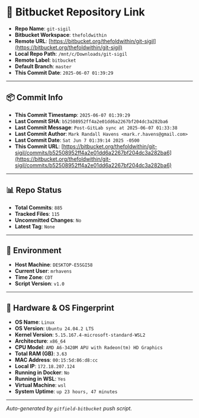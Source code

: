 # 🔗 Bitbucket Repository Link

- **Repo Name**: `git-sigil`
- **Bitbucket Workspace**: `thefoldwithin`
- **Remote URL**: [https://bitbucket.org/thefoldwithin/git-sigil](https://bitbucket.org/thefoldwithin/git-sigil)
- **Local Repo Path**: `/mnt/c/Downloads/git-sigil`
- **Remote Label**: `bitbucket`
- **Default Branch**: `master`
- **This Commit Date**: `2025-06-07 01:39:29`

---

## 📦 Commit Info

- **This Commit Timestamp**: `2025-06-07 01:39:29`
- **Last Commit SHA**: `b52508952ff4a2e01dd6a2267bf204dc3a282ba6`
- **Last Commit Message**: `Post-GitLab sync at 2025-06-07 01:33:38`
- **Last Commit Author**: `Mark Randall Havens <mark.r.havens@gmail.com>`
- **Last Commit Date**: `Sat Jun 7 01:39:14 2025 -0500`
- **This Commit URL**: [https://bitbucket.org/thefoldwithin/git-sigil/commits/b52508952ff4a2e01dd6a2267bf204dc3a282ba6](https://bitbucket.org/thefoldwithin/git-sigil/commits/b52508952ff4a2e01dd6a2267bf204dc3a282ba6)

---

## 📊 Repo Status

- **Total Commits**: `885`
- **Tracked Files**: `115`
- **Uncommitted Changes**: `No`
- **Latest Tag**: `None`

---

## 🧭 Environment

- **Host Machine**: `DESKTOP-E5SGI58`
- **Current User**: `mrhavens`
- **Time Zone**: `CDT`
- **Script Version**: `v1.0`

---

## 🧬 Hardware & OS Fingerprint

- **OS Name**: `Linux`
- **OS Version**: `Ubuntu 24.04.2 LTS`
- **Kernel Version**: `5.15.167.4-microsoft-standard-WSL2`
- **Architecture**: `x86_64`
- **CPU Model**: `AMD A6-3420M APU with Radeon(tm) HD Graphics`
- **Total RAM (GB)**: `3.63`
- **MAC Address**: `00:15:5d:86:d8:cc`
- **Local IP**: `172.18.207.124`
- **Running in Docker**: `No`
- **Running in WSL**: `Yes`
- **Virtual Machine**: `wsl`
- **System Uptime**: `up 23 hours, 47 minutes`

---

_Auto-generated by `gitfield-bitbucket` push script._
